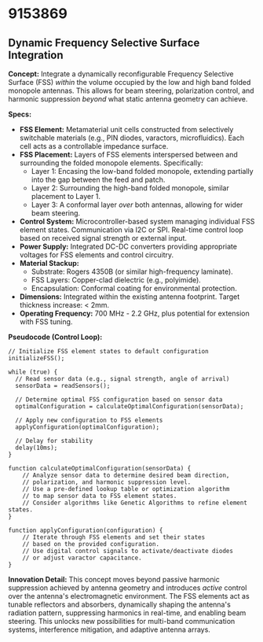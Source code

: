 # 9153869

## Dynamic Frequency Selective Surface Integration

**Concept:** Integrate a dynamically reconfigurable Frequency Selective Surface (FSS) *within* the volume occupied by the low and high band folded monopole antennas. This allows for beam steering, polarization control, and harmonic suppression *beyond* what static antenna geometry can achieve.

**Specs:**

*   **FSS Element:** Metamaterial unit cells constructed from selectively switchable materials (e.g., PIN diodes, varactors, microfluidics). Each cell acts as a controllable impedance surface.
*   **FSS Placement:** Layers of FSS elements interspersed between and surrounding the folded monopole elements.  Specifically:
    *   Layer 1:  Encasing the low-band folded monopole, extending partially into the gap between the feed and patch.
    *   Layer 2:  Surrounding the high-band folded monopole, similar placement to Layer 1.
    *   Layer 3: A conformal layer *over* both antennas, allowing for wider beam steering.
*   **Control System:** Microcontroller-based system managing individual FSS element states. Communication via I2C or SPI.  Real-time control loop based on received signal strength or external input.
*   **Power Supply:** Integrated DC-DC converters providing appropriate voltages for FSS elements and control circuitry.
*   **Material Stackup:**
    *   Substrate: Rogers 4350B (or similar high-frequency laminate).
    *   FSS Layers: Copper-clad dielectric (e.g., polyimide).
    *   Encapsulation: Conformal coating for environmental protection.
*   **Dimensions:** Integrated within the existing antenna footprint.  Target thickness increase: < 2mm.
*   **Operating Frequency:**  700 MHz - 2.2 GHz, plus potential for extension with FSS tuning.

**Pseudocode (Control Loop):**

```
// Initialize FSS element states to default configuration
initializeFSS();

while (true) {
  // Read sensor data (e.g., signal strength, angle of arrival)
  sensorData = readSensors();

  // Determine optimal FSS configuration based on sensor data
  optimalConfiguration = calculateOptimalConfiguration(sensorData);

  // Apply new configuration to FSS elements
  applyConfiguration(optimalConfiguration);

  // Delay for stability
  delay(10ms);
}

function calculateOptimalConfiguration(sensorData) {
    // Analyze sensor data to determine desired beam direction,
    // polarization, and harmonic suppression level.
    // Use a pre-defined lookup table or optimization algorithm
    // to map sensor data to FSS element states.
    // Consider algorithms like Genetic Algorithms to refine element states.
}

function applyConfiguration(configuration) {
    // Iterate through FSS elements and set their states
    // based on the provided configuration.
    // Use digital control signals to activate/deactivate diodes
    // or adjust varactor capacitance.
}
```

**Innovation Detail:** This concept moves beyond passive harmonic suppression achieved by antenna geometry and introduces *active* control over the antenna's electromagnetic environment. The FSS elements act as tunable reflectors and absorbers, dynamically shaping the antenna's radiation pattern, suppressing harmonics in real-time, and enabling beam steering. This unlocks new possibilities for multi-band communication systems, interference mitigation, and adaptive antenna arrays.
